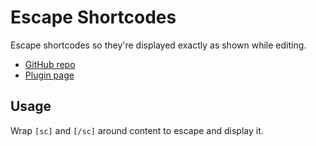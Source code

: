 # Escape Shortcodes

Escape shortcodes so they're displayed exactly as shown while editing.

- [GitHub repo](https://github.com/richjenks/wp-escape-shortcodes)
- [Plugin page](https://richjenks.com/dev/wp/escape-shortcodes/)

## Usage

Wrap `[sc]` and `[/sc]` around content to escape and display it.